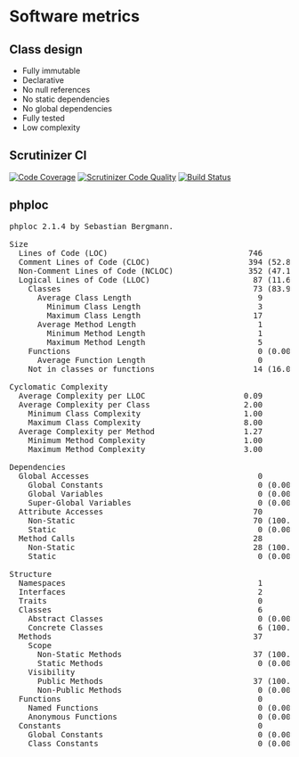 # Software metrics 

## Class design
- Fully immutable
- Declarative
- No null references
- No static dependencies
- No global dependencies
- Fully tested
- Low complexity

## Scrutinizer CI

[![Code Coverage](https://scrutinizer-ci.com/g/krzysiekpiasecki/BurzeDzisNet/badges/coverage.png?b=master)](https://scrutinizer-ci.com/g/krzysiekpiasecki/BurzeDzisNet/?branch=master)
[![Scrutinizer Code Quality](https://scrutinizer-ci.com/g/krzysiekpiasecki/BurzeDzisNet/badges/quality-score.png?b=master)](https://scrutinizer-ci.com/g/krzysiekpiasecki/BurzeDzisNet/?branch=master)
[![Build Status](https://scrutinizer-ci.com/g/krzysiekpiasecki/BurzeDzisNet/badges/build.png?b=master)](https://scrutinizer-ci.com/g/krzysiekpiasecki/BurzeDzisNet/build-status/master)

## phploc
<pre>
phploc 2.1.4 by Sebastian Bergmann.

Size
  Lines of Code (LOC)                              746
  Comment Lines of Code (CLOC)                     394 (52.82%)
  Non-Comment Lines of Code (NCLOC)                352 (47.18%)
  Logical Lines of Code (LLOC)                      87 (11.66%)
    Classes                                         73 (83.91%)
      Average Class Length                           9
        Minimum Class Length                         3
        Maximum Class Length                        17
      Average Method Length                          1
        Minimum Method Length                        1
        Maximum Method Length                        5
    Functions                                        0 (0.00%)
      Average Function Length                        0
    Not in classes or functions                     14 (16.09%)

Cyclomatic Complexity
  Average Complexity per LLOC                     0.09
  Average Complexity per Class                    2.00
    Minimum Class Complexity                      1.00
    Maximum Class Complexity                      8.00
  Average Complexity per Method                   1.27
    Minimum Method Complexity                     1.00
    Maximum Method Complexity                     3.00

Dependencies
  Global Accesses                                    0
    Global Constants                                 0 (0.00%)
    Global Variables                                 0 (0.00%)
    Super-Global Variables                           0 (0.00%)
  Attribute Accesses                                70
    Non-Static                                      70 (100.00%)
    Static                                           0 (0.00%)
  Method Calls                                      28
    Non-Static                                      28 (100.00%)
    Static                                           0 (0.00%)

Structure
  Namespaces                                         1
  Interfaces                                         2
  Traits                                             0
  Classes                                            6
    Abstract Classes                                 0 (0.00%)
    Concrete Classes                                 6 (100.00%)
  Methods                                           37
    Scope
      Non-Static Methods                            37 (100.00%)
      Static Methods                                 0 (0.00%)
    Visibility
      Public Methods                                37 (100.00%)
      Non-Public Methods                             0 (0.00%)
  Functions                                          0
    Named Functions                                  0 (0.00%)
    Anonymous Functions                              0 (0.00%)
  Constants                                          0
    Global Constants                                 0 (0.00%)
    Class Constants                                  0 (0.00%)
</pre>
